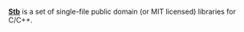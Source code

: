 [**Stb**](https://github.com/nothings/stb) is a set of single-file public domain (or MIT licensed) libraries for C/C++.
